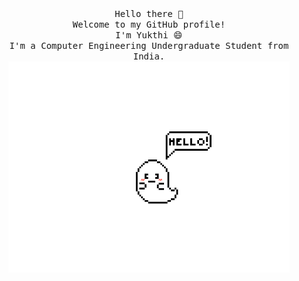<p align="center">
  <br>
   <br>
       <samp>Hello there 👋<br>Welcome to my GitHub profile!<br>I'm Yukthi 😄<br>
         I'm a Computer Engineering Undergraduate Student from India.<br></samp>
  <img src="https://github.com/x0Yukthi/x0Yukthi/blob/master/preview.gif" width = "450" />
 </p>     
